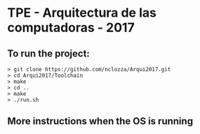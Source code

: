 # TPE - Arquitectura de las computadoras - 2017

## To run the project:

```
> git clone https://github.com/nclozza/Arqui2017.git
> cd Arqui2017/Toolchain
> make
> cd ..
> make
> ./run.sh
```

## More instructions when the OS is running